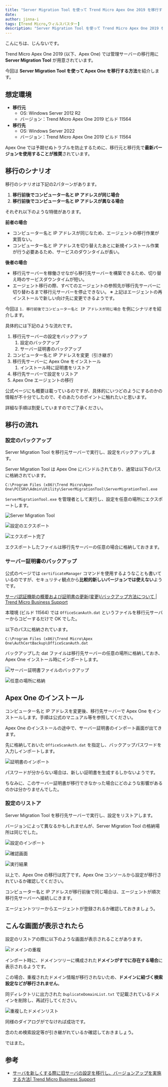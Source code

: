 ```yaml
---
title: "Server Migration Tool を使って Trend Micro Apex One 2019 を移行する"
date: 
author: jinna-i
tags: [Trend Micro,ウィルスバスター]
description: "Server Migration Tool を使って Trend Micro Apex One 2019 を移行する方法を紹介します"
---
```


こんにちは、じんないです。

Trend Micro Apex One 2019 (以下、Apex One) では管理サーバーの移行用に **Server Migration Tool** が用意されています。

今回は **Server Migration Tool を使って Apex One を移行する方法**を紹介します。

## 想定環境

- **移行元**
    - OS: Windows Server 2012 R2
    - バージョン：Trend Micro Apex One 2019 ビルド 11564
- **移行先**
    - OS: Windows Server 2022
    - バージョン：Trend Micro Apex One 2019 ビルド 11564

Apex One では予期せぬトラブルを防止するために、移行元と移行先で**最新バージョンを使用することが推奨**されています。

## 移行のシナリオ

移行のシナリオは下記の2パターンがあります。

1. **移行前後でコンピューター名と IP アドレスが同じ場合**
2. **移行前後でコンピューター名と IP アドレスが異なる場合**

それぞれ以下のような特徴があります。

**前者の場合**
- コンピューター名と IP アドレスが同じなため、エージェントの移行作業が実質ない。
- コンピューター名と IP アドレスを切り替えたあとに新規インストール作業が行う必要あるため、サービスのダウンタイムが長い。

**後者の場合**
- 移行元サーバーを稼働させながら移行先サーバーを構築できるため、切り替え時のサービスダウンタイムが短い。
- エージェント移行の際、すべてのエージェントの参照先が移行先サーバーに切り替わるまで移行元サーバーを停止できない。
※ 上記はエージェントの再インストールで新しい向け先に変更できるようです。

今回は `1. 移行前後でコンピューター名と IP アドレスが同じ場合` を例にシナリオを紹介します。

具体的には下記のような流れです。

1. 移行元サーバーの設定をバックアップ
   1. 設定のバックアップ
   2. サーバー証明書のバックアップ
2. コンピューター名と IP アドレスを変更（引き継ぎ）
3. 移行先サーバーに Apex One をインストール
   1. インストール時に証明書をリストア
4. 移行先サーバーで設定をリストア
5. Apex One エージェントの移行

公式ページにも概要は載っているのですが、具体的にいつどのようにするのかの情報が不十分でしたので、そのあたりのポイントに触れたいと思います。

詳細な手順は割愛していますのでご了承ください。

## 移行の流れ
### 設定のバックアップ

Server Migration Tool を移行元サーバーで実行し、設定をバックアップします。

Server Migration Tool は Apex One にバンドルされており、通常は以下のパスに格納されています。

`C:\Program Files (x86)\Trend Micro\Apex One\PCCSRV\Admin\Utility\ServerMigrationTool\ServerMigrationTool.exe`

`ServerMigrationTool.exe` を管理者として実行し、設定を任意の場所にエクスポートします。

![Server Migration Tool](images/001.png)

![設定のエクスポート](images/002.png)

![エクスポート完了](images/003.png)

エクスポートしたファイルは移行先サーバーの任意の場合に格納しておきます。

### サーバー証明書のバックアップ

公式のページでは `certificateManager` コマンドを使用するようなことも書いているのですが、セキュリティ観点から**比較的新しいバージョンでは使えない**ようです。

[サーバ認証機能の概要および証明書の更新(変更)/バックアップ方法について | Trend Micro Business Support](https://success.trendmicro.com/jp/solution/1107184)

本環境 (ビルド 11564) では `OfficeScanAuth.dat` というファイルを移行元サーバーからコピーするだけで OK でした。

以下のパスに格納されています。

`C:\Program Files (x86)\Trend Micro\Apex One\AuthCertBackup\OfficeScanAuth.dat`

バックアップした dat ファイルは移行先サーバーの任意の場所に格納しておき、Apex One インストール時にインポートします。

![サーバー証明書ファイルのバックアップ](images/004.png)

![任意の場所に格納](images/005.png)

## Apex One のインストール

コンピューター名と IP アドレスを変更後、移行先サーバーで Apex One をインストールします。手順は公式のマニュアル等を参照してください。

Apex One のインストールの途中で、サーバー証明書のインポート画面が出てきます。

先に格納しておいた `OfficeScanAuth.dat` を指定し、バックアップパスワードを入力しインポートします。

![証明書のインポート](images/006.png)

パスワードが分からない場合は、新しい証明書を生成するしかないようです。

ちなみに、このサーバー証明書が移行できなかった場合にどのような影響があるのかは分かりませんでした。

### 設定のリストア

Server Migration Tool を移行先サーバーで実行し、設定をリストアします。

バージョンによって異なるかもしれませんが、Server Migration Tool の格納場所は同じでした。

![設定のインポート](images/007.png)

![確認画面](images/008.png)

![実行結果](images/009.png)

以上で、Apex One の移行は完了です。Apex One コンソールから設定が移行されているか確認してください。

コンピューター名と IP アドレスが移行前後で同じ場合は、エージェントが順次移行先サーバーへ接続しにきます。

エージェントツリーからエージェントが登録されるか確認しておきましょう。

## こんな画面が表示されたら

設定のリストアの際に以下のような画面が表示されることがあります。

![ドメインの重複](images/010.png)

インポート時に、ドメインツリーに構成された**ドメインがすでに存在する場合**に表示されるようです。

この場合、重複されたドメイン情報が移行されないため、**ドメインに紐づく検索設定などが移行されません**。

同ディレクトリに出力された `DuplicateDomainList.txt` で記載されているドメインを削除し、再試行してください。

![重複したドメインリスト](images/011.png)

同様のダイアログがでなければ成功です。

念のため検索設定等が引き継がれているか確認しておきましょう。

ではまた。

## 参考

- [サーバを新しくする際に旧サーバの設定を移行し、バージョンアップを実施する方法| Trend Micro Business Support](https://success.trendmicro.com/jp/solution/1313912)
